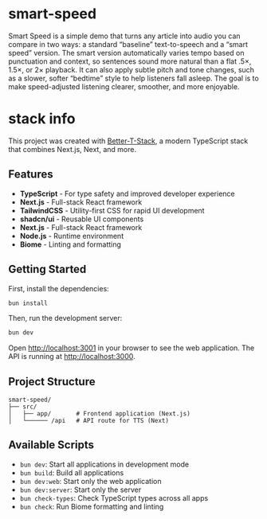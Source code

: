 # smart-speed

Smart Speed is a simple demo that turns any article into audio you can compare in two ways: a standard “baseline” text-to-speech and a “smart speed” version. The smart version automatically varies tempo based on punctuation and context, so sentences sound more natural than a flat .5×, 1.5×, or 2× playback. It can also apply subtle pitch and tone changes, such as a slower, softer “bedtime” style to help listeners fall asleep. The goal is to make speed-adjusted listening clearer, smoother, and more enjoyable.

# stack info

This project was created with [Better-T-Stack](https://github.com/AmanVarshney01/create-better-t-stack), a modern TypeScript stack that combines Next.js, Next, and more.

## Features

- **TypeScript** - For type safety and improved developer experience
- **Next.js** - Full-stack React framework
- **TailwindCSS** - Utility-first CSS for rapid UI development
- **shadcn/ui** - Reusable UI components
- **Next.js** - Full-stack React framework
- **Node.js** - Runtime environment
- **Biome** - Linting and formatting

## Getting Started

First, install the dependencies:

```bash
bun install
```

Then, run the development server:

```bash
bun dev
```

Open [http://localhost:3001](http://localhost:3001) in your browser to see the web application.
The API is running at [http://localhost:3000](http://localhost:3000).

## Project Structure

```
smart-speed/
├── src/
│   ├── app/       # Frontend application (Next.js)
│   └────── /api   # API route for TTS (Next)
```

## Available Scripts

- `bun dev`: Start all applications in development mode
- `bun build`: Build all applications
- `bun dev:web`: Start only the web application
- `bun dev:server`: Start only the server
- `bun check-types`: Check TypeScript types across all apps
- `bun check`: Run Biome formatting and linting
